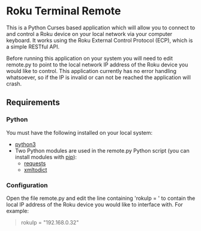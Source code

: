 # Roku Terminal Remote
This is a Python Curses based application which will allow you to connect to and control a Roku device on your local network via your computer keyboard. It works using the Roku External Control Protocol (ECP), which is a simple RESTful API.

Before running this application on your system you will need to edit remote.py to point to the local network IP address of the Roku device you would like to control. This application currently has no error handling whatsoever, so if the IP is invalid or can not be reached the application will crash.

## Requirements
### Python
You must have the following installed on your local system:
- [python3](https://www.python.org/)
- Two Python modules are used in the remote.py Python script (you can install modules with [pip](https://pypi.org/project/xmltodict/)):
  - [requests](https://pypi.org/project/requests/)
  - [xmltodict](https://pypi.org/project/xmltodict/)
 ### Configuration
 Open the file remote.py and edit the line containing 'rokuIp = ' to contain the local IP address of the Roku device you would like to interface with. For example:
 >rokuIp = "192.168.0.32"

